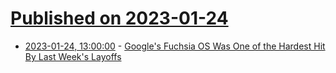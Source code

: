 # [Published on 2023-01-24](index.md)

* [2023-01-24, 13:00:00](https://tech.slashdot.org/story/23/01/24/007234/googles-fuchsia-os-was-one-of-the-hardest-hit-by-last-weeks-layoffs?utm_source=rss1.0mainlinkanon&utm_medium=feed) - [Google's Fuchsia OS Was One of the Hardest Hit By Last Week's Layoffs](https://tech.slashdot.org/story/23/01/24/007234/googles-fuchsia-os-was-one-of-the-hardest-hit-by-last-weeks-layoffs?utm_source=rss1.0mainlinkanon&utm_medium=feed)
